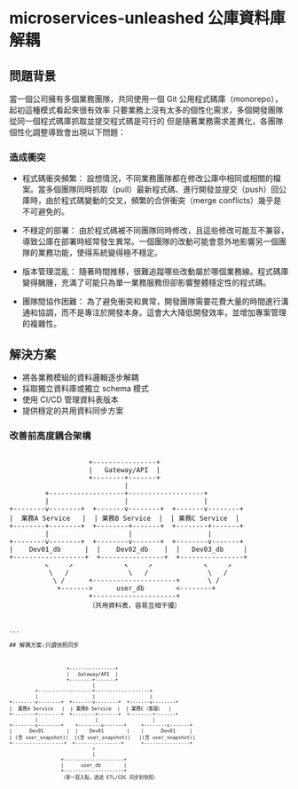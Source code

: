 # microservices-unleashed 公庫資料庫解耦
## 問題背景

當一個公司擁有多個業務團隊，共同使用一個 Git 公用程式碼庫（monorepo），起初這種模式看起來很有效率
只要業務上沒有太多的個性化需求，多個開發團隊從同一個程式碼庫抓取並提交程式碼是可行的
但是隨著業務需求差異化，各團隊個性化調整導致會出現以下問題：

### 造成衝突
- 程式碼衝突頻繁： 設想情況，不同業務團隊都在修改公庫中相同或相關的檔案。當多個團隊同時抓取（pull）最新程式碼、進行開發並提交（push）回公庫時，由於程式碼變動的交叉，頻繁的合併衝突（merge conflicts）幾乎是不可避免的。

- 不穩定的部署： 由於程式碼被不同團隊同時修改，且這些修改可能互不兼容，導致公庫在部署時經常發生異常。一個團隊的改動可能會意外地影響另一個團隊的業務功能，使得系統變得極不穩定。

- 版本管理混亂： 隨著時間推移，很難追蹤哪些改動屬於哪個業務線。程式碼庫變得臃腫，充滿了可能只為單一業務服務但卻影響整體穩定性的程式碼。

- 團隊間協作困難： 為了避免衝突和異常，開發團隊需要花費大量的時間進行溝通和協調，而不是專注於開發本身。這會大大降低開發效率，並增加專案管理的複雜性。

## 解決方案
- 將各業務模組的資料邏輯逐步解耦
- 採取獨立資料庫或獨立 schema 模式
- 使用 CI/CD 管理資料表版本
- 提供穩定的共用資料同步方案

### 改善前高度耦合架構
<pre><code>
                    +----------------+
                    |   Gateway/API  |
                    +--------+-------+
                             |
         +-------------------+-------------------+
         |                   |                   |
+--------v--------+  +-------v--------+  +-------v--------+
|  業務A Service   |  | 業務B Service  |  | 業務C Service  |
+--------+--------+  +--------+-------+  +--------+-------+
         |                    |                   |
+--------v--------+  +--------v-------+  +--------v-------+
|    Dev01_db      |  |    Dev02_db    |  |   Dev03_db     |
+------------------+  +----------------+  +----------------+
         ↖     ↗             ↖     ↗             ↖     ↗
          \   /               \   /               \   /
           \ /      +---------------------+       \ /
            +------->      user_db        <--------+
                    +---------------------+
                    （共用資料表，容易互相干擾）
<pre><code>

---

## 解偶方案:只讀快照同步
  
<pre><code>
                    +----------------+
                    |   Gateway/API  |
                    +--------+-------+
                             |
         +-------------------+-------------------+
         |                   |                   |
+--------v--------+  +-------v--------+  +-------v--------+
|  業務A Service   |  | 業務B Service  |  | 業務C（客服）  |
+--------+--------+  +--------+-------+  +--------+-------+
         |                    |                   |
+--------v--------+    +--------v-------+     +--------v-------+
|      Dev01        |  |    Dev01        |    |      Dev01     |
| (含 user_snapshot)|  |(含 user_snapshot)|   |(含 user_snapshot)|
+------------------+  +----------------+      +----------------+
                             ↑
                             |
                  +---------------------+
                  |      user_db        |
                  +---------------------+
                  （單一寫入點，透過 ETL/CDC 同步到快照）
<pre><code>
